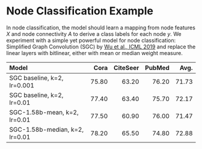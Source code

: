 # Node Classification Example

In node classification, the model should learn a mapping from node features $X$ and node connectivity $A$ to derive a class labels for each node $y$.  We experiment with a simple yet powerful model for node classification: Simplified Graph Convolution (SGC) by [Wu et al., ICML 2019](http://proceedings.mlr.press/v97/wu19e) and replace the linear layers with bitlinear, either with mean or median weight measure.


| **Model**                      | **Cora**  | **CiteSeer** | **PubMed** |   **Avg.**|
|:-------------------------------|------:|---------:|-------:|------:|
| SGC baseline, k=2, lr=0.001    | 75.80 | 63.20    | 76.20  | 71.73 |
| SGC baseline, k=2, lr=0.01     | 77.40 | 63.40    | 75.70  | 72.17 |
| SGC-1.58b-mean, k=2, lr=0.01   | 77.50 | 60.90    | 76.00  | 71.47 |
| SGC-1.58b-median, k=2, lr=0.01 | 78.20 | 65.50    | 74.80  | 72.88 |

